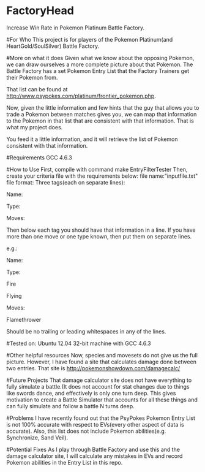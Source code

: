 # FactoryHead
Increase Win Rate in Pokemon Platinum Battle Factory. 

#For Who
This project is for players of the Pokemon Platinum(and HeartGold/SoulSilver) Battle Factory.

#More on what it does
Given what we know about the opposing Pokemon, we can draw ourselves a more complete picture about that Pokemon.
The Battle Factory has a set Pokemon Entry List that the Factory Trainers get their Pokemon from.

That list can be found at http://www.psypokes.com/platinum/frontier_pokemon.php. 

Now, given the little information and few hints that the guy that allows you to trade a Pokemon between matches gives you, 
we can map that information to the Pokemon in that list that are consistent with that information. That is what my project does.

You feed it a little information, and it will retrieve the list of Pokemon consistent with that information.

#Requirements
GCC 4.6.3

#How to Use
First, compile with command make EntryFilterTester
Then, create your criteria file with the requirements below:
file name:"inputfile.txt"
file format: 
Three tags(each on separate lines):

Name:

Type:

Moves:

Then below each tag you should have that information in a line.
If you have more than one move or one type known, then put them on separate lines.

e.g.:

Name:

Type:

Fire

Flying

Moves:

Flamethrower

Should be no trailing or leading whitespaces in any of the lines.

#Tested on:
Ubuntu 12.04 32-bit machine with GCC 4.6.3

#Other helpful resources
Now, species and movesets do not give us the full picture. However, I have found a site that calculates damage done
between two entries. That site is http://pokemonshowdown.com/damagecalc/

#Future Projects
That damage calculator site does not have everything to fully simulate a battle.(It does not account for stat changes due to things like swords dance, and effectively is only one turn deep. This gives motivation to create a Battle Simulator that accounts for all these things and can fully simulate and follow a battle N turns deep.

#Problems
I have recently found out that the PsyPokes Pokemon Entry List is not 100% accurate with respect to EVs(every other aspect
of data is accurate). Also, this list does not include Pokemon abilities(e.g. Synchronize, Sand Veil).

#Potential Fixes
As I play through Battle Factory and use this and the damage calculator site, I will calculate any mistakes in EVs and record
Pokemon abilities in the Entry List in this repo.

